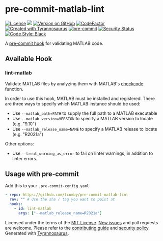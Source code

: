 # pre-commit-matlab-lint

[![License](https://img.shields.io/badge/License-MIT-blue.svg)](https://opensource.org/licenses/MIT)
[![](https://img.shields.io/badge/python-3.8%2B-blue)]()
[![Version on GitHub](https://img.shields.io/github/v/release/tcumby/pre-commit-matlab-lint?include_prereleases&label=GitHub)](https://github.com/tcumby/pre-commit-matlab-lint/releases)
[![CodeFactor](https://www.codefactor.io/repository/github/dmyersturnbull/tyrannosaurus/badge)](https://www.codefactor.io/repository/github/dmyersturnbull/tyrannosaurus)
[![Created with Tyrannosaurus](https://img.shields.io/badge/Created_with-Tyrannosaurus-0000ff.svg)](https://github.com/dmyersturnbull/tyrannosaurus)
[![pre-commit](https://img.shields.io/badge/pre--commit-enabled-brightgreen?logo=pre-commit&logoColor=white)](https://github.com/pre-commit/pre-commit)
[![Security Status](https://img.shields.io/badge/security-bandit-yellow.svg)](https://github.com/PyCQA/bandit)
[![Code Style: Black](https://img.shields.io/badge/code%20style-black-000000.svg)](https://github.com/psf/black)

A [pre-commit hook](https://pre-commit.com/) for validating MATLAB code.

## Available Hook

### lint-matlab

Validate MATLAB files by analyzing them with MATLAB's [checkcode](https://www.mathworks.com/help/matlab/ref/checkcode.html) function.

In order to use this hook, MATLAB must be installed and registered. There are three ways to specify which MATLAB instance should be used:

- Use `--matlab_path=PATH` to supply the full path to a MATLAB executable
- Use `--matlab_version=VERSION` to specify a MATLAB version to locate (e.g. "9.10")
- Use `--matlab_release_name=NAME` to specify a MATLAB release to locate (e.g. "R2021a")

Other options:

- Use `--treat_warning_as_error` to fail on linter warnings, in addition to linter errors.

## Usage with pre-commit

Add this to your `.pre-commit-config.yaml`

```yaml
- repo: https://github.com/tcumby/pre-commit-matlab-lint
  rev: "" # Use the sha / tag you want to point at
  hooks:
    - id: lint-matlab
      args: ["--matlab_release_name=R2021a"]
```

Licensed under the terms of the [MIT License](https://spdx.org/licenses/MIT.html).
[New issues](https://github.com/tcumby/pre-commit-matlab-lint/issues) and pull requests are welcome.
Please refer to the [contributing guide](https://github.com/tcumby/pre-commit-matlab-lint/blob/main/CONTRIBUTING.md)
and [security policy](https://github.com/tcumby/pre-commit-matlab-lint/blob/main/SECURITY.md).
Generated with [Tyrannosaurus](https://github.com/dmyersturnbull/tyrannosaurus).

